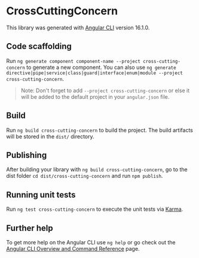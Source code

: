 # CrossCuttingConcern

This library was generated with [Angular CLI](https://github.com/angular/angular-cli) version 16.1.0.

## Code scaffolding

Run `ng generate component component-name --project cross-cutting-concern` to generate a new component. You can also use `ng generate directive|pipe|service|class|guard|interface|enum|module --project cross-cutting-concern`.
> Note: Don't forget to add `--project cross-cutting-concern` or else it will be added to the default project in your `angular.json` file. 

## Build

Run `ng build cross-cutting-concern` to build the project. The build artifacts will be stored in the `dist/` directory.

## Publishing

After building your library with `ng build cross-cutting-concern`, go to the dist folder `cd dist/cross-cutting-concern` and run `npm publish`.

## Running unit tests

Run `ng test cross-cutting-concern` to execute the unit tests via [Karma](https://karma-runner.github.io).

## Further help

To get more help on the Angular CLI use `ng help` or go check out the [Angular CLI Overview and Command Reference](https://angular.io/cli) page.
